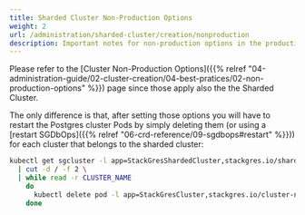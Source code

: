 ```yaml
---
title: Sharded Cluster Non-Production Options
weight: 2
url: /administration/sharded-cluster/creation/nonproduction
description: Important notes for non-production options in the production environment.
---
```


Please refer to the [Cluster Non-Production Options]({{% relref "04-administration-guide/02-cluster-creation/04-best-pratices/02-non-production-options" %}}) page since those apply also the the Sharded Cluster.

The only difference is that, after setting those options you will have to restart the Postgres cluster Pods by simply deleting them (or using a [restart SGDbOps]({{% relref "06-crd-reference/09-sgdbops#restart" %}})) for each cluster that belongs to the sharded cluster:

```bash
kubectl get sgcluster -l app=StackGresShardedCluster,stackgres.io/shardedcluster-name=simple -o name \
  | cut -d / -f 2 \
  | while read -r CLUSTER_NAME
    do
      kubectl delete pod -l app=StackGresCluster,stackgres.io/cluster-name=$CLUSTER_NAME
    done
```
